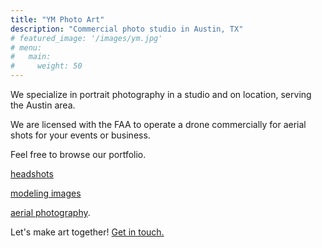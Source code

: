 ```yaml
---
title: "YM Photo Art"
description: "Commercial photo studio in Austin, TX"
# featured_image: '/images/ym.jpg'
# menu:
#   main:
#     weight: 50
---
```


We specialize in portrait photography in a studio and on location, serving the Austin area.

We are licensed with the FAA to operate a drone commercially for aerial shots for your events or business.

Feel free to browse our portfolio. 

[headshots](/headshots)

[modeling images](/modeling)

[aerial photography](/aerial).

Let's make art together! [Get in touch.](/contact)

<!-- {{< figure src="/images/ym.jpg">}} -->
